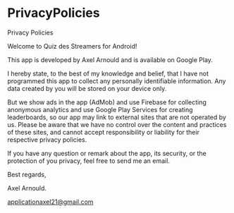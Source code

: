 # PrivacyPolicies

Privacy Policies

Welcome to Quiz des Streamers for Android!

This app is developed by Axel Arnould and is available on Google Play.

I hereby state, to the best of my knowledge and belief, that I have not programmed this app to collect any personally identifiable information. Any data created by you will be stored on your device only.

But we show ads in the app (AdMob) and use Firebase for collecting anonymous analytics and use Google Play Services for creating leaderboards, so our app may link to external sites that are not operated by us. Please be aware that we have no control over the content and practices of these sites, and cannot accept responsibility or liability for their respective privacy policies.

If you have any question or remark about the app, its security, or the protection of you privacy, feel free to send me an email.

Best regards,

Axel Arnould.

applicationaxel21@gmail.com
